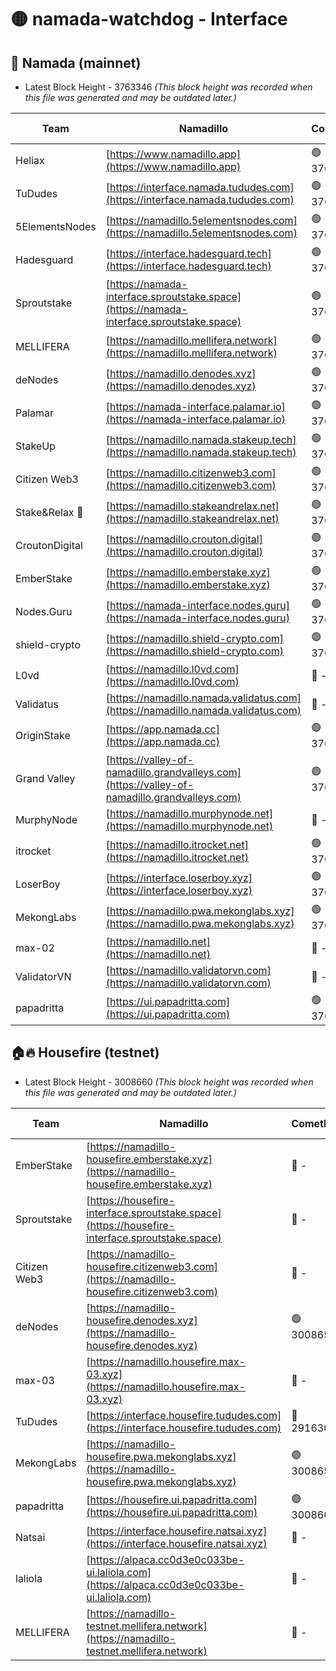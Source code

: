 # 🟡 namada-watchdog - Interface

## 🚀 Namada (mainnet)
- Latest Block Height - 3763346 *(This block height was recorded when this file was generated and may be outdated later.)*

| Team | Namadillo | CometBFT | Indexer | MASP Indexer |
|-|-|-|-|-|
| Heliax | [https://www.namadillo.app](https://www.namadillo.app) | 🟢 3763325 | 🟢 3763325 | 🟢 3763325 |
| TuDudes | [https://interface.namada.tududes.com](https://interface.namada.tududes.com) | 🟢 3763326 | 🟢 3763326 | 🟢 3763326 |
| 5ElementsNodes | [https://namadillo.5elementsnodes.com](https://namadillo.5elementsnodes.com) | 🟢 3763326 | 🟢 3763326 | 🟢 3763325 |
| Hadesguard | [https://interface.hadesguard.tech](https://interface.hadesguard.tech) | 🟢 3763327 | 🟢 3763326 | 🟢 3763326 |
| Sproutstake | [https://namada-interface.sproutstake.space](https://namada-interface.sproutstake.space) | 🟢 3763327 | 🔴 - | 🔴 - |
| MELLIFERA | [https://namadillo.mellifera.network](https://namadillo.mellifera.network) | 🟢 3763330 | 🟢 3763330 | 🟢 3763330 |
| deNodes | [https://namadillo.denodes.xyz](https://namadillo.denodes.xyz) | 🟢 3763330 | 🟢 3763330 | 🟢 3763330 |
| Palamar | [https://namada-interface.palamar.io](https://namada-interface.palamar.io) | 🟢 3763331 | 🟢 3763331 | 🟢 3763331 |
| StakeUp | [https://namadillo.namada.stakeup.tech](https://namadillo.namada.stakeup.tech) | 🟢 3763332 | 🟢 3763331 | 🟢 3763332 |
| Citizen Web3 | [https://namadillo.citizenweb3.com](https://namadillo.citizenweb3.com) | 🟢 3763332 | 🟢 3763332 | 🟢 3763332 |
| Stake&Relax 🦥 | [https://namadillo.stakeandrelax.net](https://namadillo.stakeandrelax.net) | 🟢 3763333 | 🟢 3763333 | 🟢 3763333 |
| CroutonDigital | [https://namadillo.crouton.digital](https://namadillo.crouton.digital) | 🟢 3763333 | 🟢 3763333 | 🟢 3763333 |
| EmberStake | [https://namadillo.emberstake.xyz](https://namadillo.emberstake.xyz) | 🟢 3763334 | 🟢 3763334 | 🟢 3763334 |
| Nodes.Guru | [https://namada-interface.nodes.guru](https://namada-interface.nodes.guru) | 🟢 3763334 | 🟢 3763334 | 🟢 3763334 |
| shield-crypto | [https://namadillo.shield-crypto.com](https://namadillo.shield-crypto.com) | 🟢 3763334 | 🟢 3763334 | 🟢 3763334 |
| L0vd | [https://namadillo.l0vd.com](https://namadillo.l0vd.com) | 🔴 - | 🔴 - | 🔴 - |
| Validatus | [https://namadillo.namada.validatus.com](https://namadillo.namada.validatus.com) | 🔴 - | 🔴 - | 🔴 - |
| OriginStake | [https://app.namada.cc](https://app.namada.cc) | 🟢 3763339 | 🟢 3763338 | 🟢 3763338 |
| Grand Valley | [https://valley-of-namadillo.grandvalleys.com](https://valley-of-namadillo.grandvalleys.com) | 🟢 3763339 | 🟢 3763338 | 🟢 3763339 |
| MurphyNode | [https://namadillo.murphynode.net](https://namadillo.murphynode.net) | 🔴 - | 🔴 - | 🔴 - |
| itrocket | [https://namadillo.itrocket.net](https://namadillo.itrocket.net) | 🟢 3763341 | 🟢 3763341 | 🟢 3763341 |
| LoserBoy | [https://interface.loserboy.xyz](https://interface.loserboy.xyz) | 🟢 3763342 | 🟢 3763341 | 🟢 3763341 |
| MekongLabs | [https://namadillo.pwa.mekonglabs.xyz](https://namadillo.pwa.mekonglabs.xyz) | 🟢 3763342 | 🟢 3763342 | 🟢 3763342 |
| max-02 | [https://namadillo.net](https://namadillo.net) | 🔴 - | 🔴 - | 🔴 - |
| ValidatorVN | [https://namadillo.validatorvn.com](https://namadillo.validatorvn.com) | 🔴 - | 🔴 - | 🔴 - |
| papadritta | [https://ui.papadritta.com](https://ui.papadritta.com) | 🟢 3763346 | 🟢 3763346 | 🟢 3763346 |

## 🏠🔥 Housefire (testnet)
- Latest Block Height - 3008660 *(This block height was recorded when this file was generated and may be outdated later.)*

| Team | Namadillo | CometBFT | Indexer | MASP Indexer |
|-|-|-|-|-|
| EmberStake | [https://namadillo-housefire.emberstake.xyz](https://namadillo-housefire.emberstake.xyz) | 🔴 - | 🔴 - | 🔴 - |
| Sproutstake | [https://housefire-interface.sproutstake.space](https://housefire-interface.sproutstake.space) | 🔴 - | 🔴 - | 🔴 - |
| Citizen Web3 | [https://namadillo-housefire.citizenweb3.com](https://namadillo-housefire.citizenweb3.com) | 🔴 - | 🔴 - | 🔴 - |
| deNodes | [https://namadillo-housefire.denodes.xyz](https://namadillo-housefire.denodes.xyz) | 🟢 3008650 | 🟢 3008650 | 🟢 3008650 |
| max-03 | [https://namadillo.housefire.max-03.xyz](https://namadillo.housefire.max-03.xyz) | 🔴 - | 🔴 - | 🔴 - |
| TuDudes | [https://interface.housefire.tududes.com](https://interface.housefire.tududes.com) | 🔴 2916306 | 🔴 2916306 | 🔴 2916306 |
| MekongLabs | [https://namadillo-housefire.pwa.mekonglabs.xyz](https://namadillo-housefire.pwa.mekonglabs.xyz) | 🟢 3008659 | 🟢 3008659 | 🟢 3008659 |
| papadritta | [https://housefire.ui.papadritta.com](https://housefire.ui.papadritta.com) | 🟢 3008660 | 🟢 3008659 | 🟢 3008659 |
| Natsai | [https://interface.housefire.natsai.xyz](https://interface.housefire.natsai.xyz) | 🔴 - | 🔴 - | 🔴 - |
| laliola | [https://alpaca.cc0d3e0c033be-ui.laliola.com](https://alpaca.cc0d3e0c033be-ui.laliola.com) | 🔴 - | 🔴 - | 🔴 - |
| MELLIFERA | [https://namadillo-testnet.mellifera.network](https://namadillo-testnet.mellifera.network) | 🔴 - | 🔴 2778001 | 🔴 2607259 |


